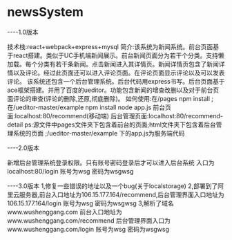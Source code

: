 # newsSystem
----1.0版本


技术栈:react+webpack+express+mysql
简介:该系统为新闻系统。前台页面基于react搭建。类似于UC手机端新闻展示。前台新闻页面分为若干个分类。支持懒加载。每个分类有若干条新闻。点击新闻进入其详情页。新闻详情页包含了新闻详情以及评论。经过此页面还可以进入评论页面。在评论页面显示评论以及可以发表评论。
	该系统还包含一个后台管理系统。后台代码用express书写。后台页面基于ace框架搭建。并用了百度的ueditor。功能包含新闻的增查改删以及对于前台页面评论的审查(评论的删除,还原,彻底删除)。
如何使用:在/pages     npm install ;   在/ueditor-master/example   npm install  node app.js  	前台页面:localhost:80/recommend(移动端)   后台管理页面:localhost:80/recommend-detail
ps:源文件中pages文件夹下包含着前台的页面;html文件夹下包含着后台管理系统的页面	;/ueditor-master/example  下的app.js为服务端代码

----2.0版本

新增后台管理系统登录权限。只有账号密码登录后才可以进入后台系统 入口为localhost:80/login 账号为wsg  密码为wsgwsg




----3.0版本
1,修复一些错误的地址以及一个bug(关于localstorage)
2,部署到了阿里云服务器,前台入口地址为106.15.177.164/recommend,后台管理界面入口地址为106.15.177.164/login  账号为wsg 密码为wsgwsg
3,解析了域名www.wushenggang.com 	前台入口地址为www.wushenggang.com/recommend   后台管理界面入口为www.wushenggang.com/login 账号为wsg 密码为wsgwsg